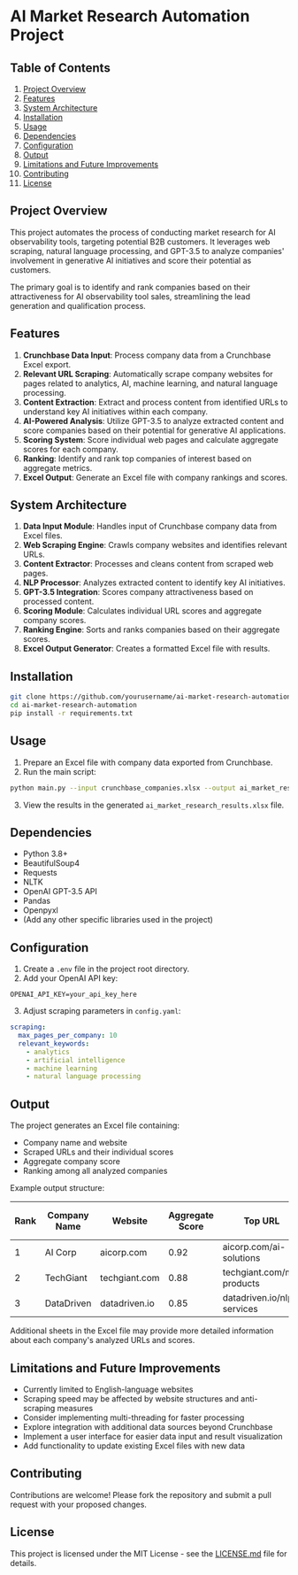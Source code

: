 # AI Market Research Automation Project

## Table of Contents
1. [Project Overview](#project-overview)
2. [Features](#features)
3. [System Architecture](#system-architecture)
4. [Installation](#installation)
5. [Usage](#usage)
6. [Dependencies](#dependencies)
7. [Configuration](#configuration)
8. [Output](#output)
9. [Limitations and Future Improvements](#limitations-and-future-improvements)
10. [Contributing](#contributing)
11. [License](#license)

## Project Overview

This project automates the process of conducting market research for AI observability tools, targeting potential B2B customers. It leverages web scraping, natural language processing, and GPT-3.5 to analyze companies' involvement in generative AI initiatives and score their potential as customers.

The primary goal is to identify and rank companies based on their attractiveness for AI observability tool sales, streamlining the lead generation and qualification process.

## Features

1. **Crunchbase Data Input**: Process company data from a Crunchbase Excel export.
2. **Relevant URL Scraping**: Automatically scrape company websites for pages related to analytics, AI, machine learning, and natural language processing.
3. **Content Extraction**: Extract and process content from identified URLs to understand key AI initiatives within each company.
4. **AI-Powered Analysis**: Utilize GPT-3.5 to analyze extracted content and score companies based on their potential for generative AI applications.
5. **Scoring System**: Score individual web pages and calculate aggregate scores for each company.
6. **Ranking**: Identify and rank top companies of interest based on aggregate metrics.
7. **Excel Output**: Generate an Excel file with company rankings and scores.

## System Architecture

1. **Data Input Module**: Handles input of Crunchbase company data from Excel files.
2. **Web Scraping Engine**: Crawls company websites and identifies relevant URLs.
3. **Content Extractor**: Processes and cleans content from scraped web pages.
4. **NLP Processor**: Analyzes extracted content to identify key AI initiatives.
5. **GPT-3.5 Integration**: Scores company attractiveness based on processed content.
6. **Scoring Module**: Calculates individual URL scores and aggregate company scores.
7. **Ranking Engine**: Sorts and ranks companies based on their aggregate scores.
8. **Excel Output Generator**: Creates a formatted Excel file with results.

## Installation

```bash
git clone https://github.com/yourusername/ai-market-research-automation.git
cd ai-market-research-automation
pip install -r requirements.txt
```

## Usage

1. Prepare an Excel file with company data exported from Crunchbase.
2. Run the main script:

```bash
python main.py --input crunchbase_companies.xlsx --output ai_market_research_results.xlsx
```

3. View the results in the generated `ai_market_research_results.xlsx` file.

## Dependencies

- Python 3.8+
- BeautifulSoup4
- Requests
- NLTK
- OpenAI GPT-3.5 API
- Pandas
- Openpyxl
- (Add any other specific libraries used in the project)

## Configuration

1. Create a `.env` file in the project root directory.
2. Add your OpenAI API key:

```
OPENAI_API_KEY=your_api_key_here
```

3. Adjust scraping parameters in `config.yaml`:

```yaml
scraping:
  max_pages_per_company: 10
  relevant_keywords:
    - analytics
    - artificial intelligence
    - machine learning
    - natural language processing
```

## Output

The project generates an Excel file containing:

- Company name and website
- Scraped URLs and their individual scores
- Aggregate company score
- Ranking among all analyzed companies

Example output structure:

| Rank | Company Name | Website | Aggregate Score | Top URL | Top URL Score |
|------|--------------|---------|-----------------|---------|---------------|
| 1    | AI Corp      | aicorp.com | 0.92 | aicorp.com/ai-solutions | 0.95 |
| 2    | TechGiant    | techgiant.com | 0.88 | techgiant.com/ml-products | 0.90 |
| 3    | DataDriven   | datadriven.io | 0.85 | datadriven.io/nlp-services | 0.87 |

Additional sheets in the Excel file may provide more detailed information about each company's analyzed URLs and scores.

## Limitations and Future Improvements

- Currently limited to English-language websites
- Scraping speed may be affected by website structures and anti-scraping measures
- Consider implementing multi-threading for faster processing
- Explore integration with additional data sources beyond Crunchbase
- Implement a user interface for easier data input and result visualization
- Add functionality to update existing Excel files with new data

## Contributing

Contributions are welcome! Please fork the repository and submit a pull request with your proposed changes.

## License

This project is licensed under the MIT License - see the [LICENSE.md](LICENSE.md) file for details.

